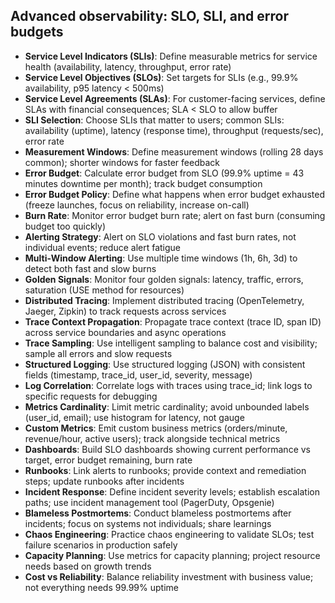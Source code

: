 ## Advanced observability: SLO, SLI, and error budgets

- **Service Level Indicators (SLIs)**: Define measurable metrics for service health (availability, latency, throughput, error rate)
- **Service Level Objectives (SLOs)**: Set targets for SLIs (e.g., 99.9% availability, p95 latency < 500ms)
- **Service Level Agreements (SLAs)**: For customer-facing services, define SLAs with financial consequences; SLA < SLO to allow buffer
- **SLI Selection**: Choose SLIs that matter to users; common SLIs: availability (uptime), latency (response time), throughput (requests/sec), error rate
- **Measurement Windows**: Define measurement windows (rolling 28 days common); shorter windows for faster feedback
- **Error Budget**: Calculate error budget from SLO (99.9% uptime = 43 minutes downtime per month); track budget consumption
- **Error Budget Policy**: Define what happens when error budget exhausted (freeze launches, focus on reliability, increase on-call)
- **Burn Rate**: Monitor error budget burn rate; alert on fast burn (consuming budget too quickly)
- **Alerting Strategy**: Alert on SLO violations and fast burn rates, not individual events; reduce alert fatigue
- **Multi-Window Alerting**: Use multiple time windows (1h, 6h, 3d) to detect both fast and slow burns
- **Golden Signals**: Monitor four golden signals: latency, traffic, errors, saturation (USE method for resources)
- **Distributed Tracing**: Implement distributed tracing (OpenTelemetry, Jaeger, Zipkin) to track requests across services
- **Trace Context Propagation**: Propagate trace context (trace ID, span ID) across service boundaries and async operations
- **Trace Sampling**: Use intelligent sampling to balance cost and visibility; sample all errors and slow requests
- **Structured Logging**: Use structured logging (JSON) with consistent fields (timestamp, trace_id, user_id, severity, message)
- **Log Correlation**: Correlate logs with traces using trace_id; link logs to specific requests for debugging
- **Metrics Cardinality**: Limit metric cardinality; avoid unbounded labels (user_id, email); use histogram for latency, not gauge
- **Custom Metrics**: Emit custom business metrics (orders/minute, revenue/hour, active users); track alongside technical metrics
- **Dashboards**: Build SLO dashboards showing current performance vs target, error budget remaining, burn rate
- **Runbooks**: Link alerts to runbooks; provide context and remediation steps; update runbooks after incidents
- **Incident Response**: Define incident severity levels; establish escalation paths; use incident management tool (PagerDuty, Opsgenie)
- **Blameless Postmortems**: Conduct blameless postmortems after incidents; focus on systems not individuals; share learnings
- **Chaos Engineering**: Practice chaos engineering to validate SLOs; test failure scenarios in production safely
- **Capacity Planning**: Use metrics for capacity planning; project resource needs based on growth trends
- **Cost vs Reliability**: Balance reliability investment with business value; not everything needs 99.99% uptime
